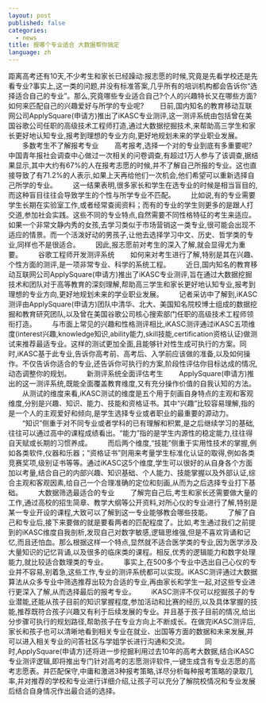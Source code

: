 ```yaml
---
layout: post
published: false
categories:
  - news
title: 报哪个专业适合 大数据帮你搞定
language: zh
---
```

距离高考还有10天,不少考生和家长已经躁动:报志愿的时候,究竟是先看学校还是先看专业?事实上,这一类的问题,并没有标准答案,几乎所有的培训机构都会告诉你“选择适合自己的专业”。那么,究竟哪些专业适合自己?个人的兴趣特长又在哪些方面?如何来匹配自己的兴趣爱好与所学的专业呢?
　　日前,国内知名的教育移动互联网公司ApplySquare(申请方)推出了iKASC专业测评,这一测评系统由包括曾在美国谷歌公司任职的高级技术工程师打造,通过大数据挖掘技术,来帮助高三学生和家长更好地认知专业,报考到理想的专业方向,更好地规划未来的学业职业发展。
　　多数考生不了解报考专业
　　高考报考,选择一个对的专业到底有多重要呢?中国青年报社会调查中心做过一次相关的问卷调查,有超过1万人参与了该调查,据结果显示,其中大约有67%的人在报考志愿的时候,并不了解自己所报的专业。这也直接导致了有71.2%的人表示,如果上天再给他们一次机会,他们希望可以重新选择自己所学的专业。
　　这一结果表明,很多家长和学生在选专业的时候是相当盲目的,而这种盲目往往会导致学生的个性与所学专业不匹配。
　　比如说,有的专业需要学生长期在实验室工作,或者经常查阅资料；而有的专业的学生则更多的是跟人打交道,参加社会实践。这些不同的专业特点,自然需要不同性格特征的考生来适应。如果一个非常文静内秀的女孩,去学习类似于市场营销这一类专业,很可能会出现不适应的情景。而一个活泼好动的男孩子,让他去选择学习中文、历史、哲学类的专业,同样也不是很适合。
　　因此,报志愿前对考生的深入了解,就会显得尤为重要。
　　谷歌工程师开发测评系统
　　如何来对考生进行了解,特别是其在兴趣、个性方面的测评,是一项非常专业、科学的系统工程。
　　近日,国内知名的教育移动互联网公司ApplySquare(申请方)推出了iKASC专业测评,旨在通过大数据挖掘技术和团队对于高等教育的深刻理解,帮助高三学生和家长更好地认知专业,报考到理想的专业方向,更好地规划未来的学业职业发展。
　　记者采访中了解到,iKASC测评由ApplySquare(申请方)团队中清华、北大、美国知名院校博士组成的数据挖掘和教育研究团队,以及曾在美国谷歌公司核心搜索部门任职的高级技术工程师领衔打造。
　　与市面上常见的兴趣和性格测评相比,iKASC测评通过iKASC五项维度(interest兴趣,knowledge知识,ability能力,skill技能,certification资格认证)做测试来推荐最适专业。这样的测试更加全面,且能够针对性生成可执行的方案。同时,iKASC基于此专业,告诉你高考前、高考后、入学前应该做的准备,以及如何操作。不仅告诉你适合的专业,还告诉你可执行的方案,阶段性评估你目标达成的情况,动态调整你的规划。
　　新测评系统全面评估考生
　　ApplySquare(申请方)推出的这一测评系统,既能全面覆盖教育维度,又有充分操作价值的自我认知的方法。
　　从测试的维度来看,iKASC测试的维度是五个用于刻画自身特点的主观和客观维度,分别是兴趣、知识、能力、技能和资格证书。其中“兴趣”比较容易理解,指的是一个人的主观爱好和倾向,是学生选择专业或者职业的最重要的源动力。
　　“知识”侧重于对不同专业或者学科的已有理解和积累,是之后继续学习的基础,往往可以通过高中的课程成绩看出。“能力”指的是学生内源性的稳定能力,往往得自天赋或长期的习惯养成。
　　而后两个维度,“技能”侧重于实用性技术的掌握,例如各类软件,仪器和乐器；“资格证书”则用来考量学生标准化认证的取得,例如各类竞赛奖项,级别证书等等。通过iKASC这5个维度,学生可以很好的从自身各个方面加以考量,结合自己的内部兴趣、知识基础、个人能力、技能掌握以及外部认证,综合主观和客观因素,给自己一个合理准确的定位和刻画,从而为之后选择专业打下基础。
　　大数据筛选最适合的专业
　　了解完自己后,考生和家长还需要做大量的工作,通过高校的招生简章、教学大纲等公开资料,对所心仪的专业进行了解,特别是某一专业开设的课程,大致可以了解到这一专业能够教会哪些技能。
　　了解了自己和专业后,接下来要做的就是要看两者的匹配程度了。比如,考生通过我们之前提到的iKASC维度自我剖析,发现自己对数字敏感,逻辑思维强,但是不喜欢背诵和记忆,而且还怕血。那么根据这样一个特点,显然就不适合医学类的专业,因为医学涉及大量知识的记忆背诵,以及很多的临床类的课程。相反,优秀的逻辑能力和数字处理能力,就比较适合数理类的专业。
　　事实上,在500多个专业中选出自己心仪的专业并不容易,别着急,这些工作,专业的测评系统都可以实现。iKASC测评通过大数据算法从众多专业中筛选推荐出较为合适的专业,再由家长和学生一起,对这些专业进行更深入了解,从而选择最后的报考专业。
　　iKASC测评不仅可以挖掘孩子的专业潜能,还能从孩子目前的知识掌握程度,参加活动和比赛的经历,以及具体掌握的技能,推荐既符合孩子兴趣又有利于后续发展的专业。并且基于孩子目前的情况,给出分步骤可执行的规划路径,帮助孩子在专业方向上不断成长。在做完iKASC测评后,家长和孩子也可以清晰地看到相关专业在就业、出国等方面的数据和未来发展,并可以进入相关专业的问答社区与学姐学长进行沟通和交流。
　　同时,ApplySquare(申请方)还将进一步挖掘利用过去10年的高考大数据,结合iKASC专业测评逻辑,即将推出专门针对高考的志愿测评软件,一键生成含有专业志愿的高考志愿表。并匹配保守,中庸和激进3种报考策略,详尽分析每种报考策略的录取几率,并对推荐的学校和专业进行详细介绍,让孩子可以充分了解院校情况和专业发展后结合自身情况作出最合适的选择。
